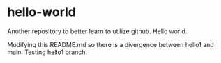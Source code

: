 # hello-world
Another repository to better learn to utilize github. Hello world.

Modifying this README.md so there is a divergence between hello1 and main. 
Testing hello1 branch.